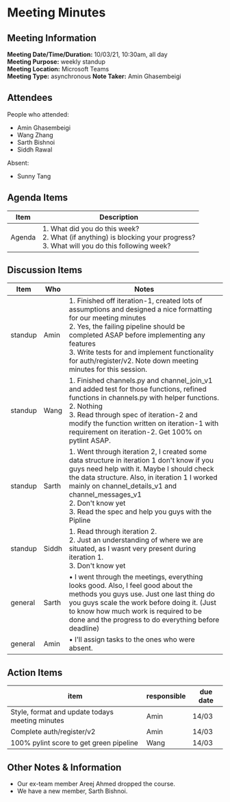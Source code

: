 # Meeting Minutes
## Meeting Information
**Meeting Date/Time/Duration:** 10/03/21, 10:30am, all day  
**Meeting Purpose:** weekly standup  
**Meeting Location:** Microsoft Teams  
**Meeting Type:** asynchronous
**Note Taker:** Amin Ghasembeigi  

## Attendees
People who attended:
- Amin Ghasembeigi
- Wang Zhang
- Sarth Bishnoi
- Siddh Rawal

Absent:
- Sunny Tang

## Agenda Items
Item | Description
---- | ----
Agenda | 1. What did you do this week?<br>2. What (if anything) is blocking your progress?<br>3. What will you do this following week?

## Discussion Items
Item | Who | Notes |
---- | ---- | ---- |
standup | Amin | 1. Finished off iteration-1, created lots of assumptions and designed a nice formatting for our meeting minutes<br> 2. Yes, the failing pipeline should be completed ASAP before implementing any features <br> 3. Write tests for and implement functionality for auth/register/v2. Note down meeting minutes for this session.|
standup | Wang | 1. Finished channels.py and channel_join_v1 and added test for those functions, refined functions in channels.py with helper functions. <br> 2. Nothing <br> 3. Read through spec of iteration-2 and modify the function written on iteration-1 with requirement on iteration-2. Get 100% on pytlint ASAP.|
standup | Sarth | 1. Went through iteration 2, I created some data structure in iteration 1 don't know if you guys need help with it. Maybe I should check the data structure. Also, in iteration 1 I worked  mainly on channel_details_v1 and channel_messages_v1<br> 2. Don't know yet  <br> 3. Read the spec and help you guys with the Pipline
standup | Siddh | 1. Read through iteration 2.<br> 2. Just an understanding of where we are situated, as I wasnt very present during iteration 1.<br> 3. Don't know yet
general | Sarth | • I went through the meetings, everything looks good. Also, I feel good about the methods you guys use. Just one last thing do you guys scale the work before doing it. (Just to know how much work is required to be done and the progress to do everything before deadline)
general | Amin | • I'll assign tasks to the ones who were absent. 

## Action Items
item | responsible | due date |
| ---- | ---- | ---- |
Style, format and update todays meeting minutes | Amin | 14/03 ||
Complete auth/register/v2 | Amin | 14/03 ||
100% pylint score to get green pipeline | Wang | 14/03 ||

## Other Notes & Information
* Our ex-team member Areej Ahmed dropped the course.
* We have a new member, Sarth Bishnoi.
